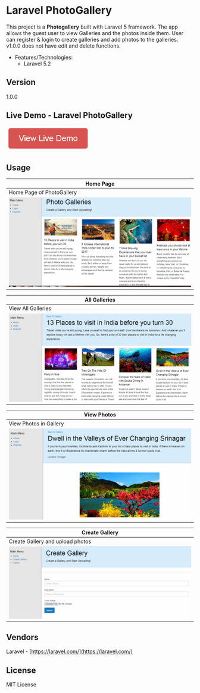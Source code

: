 # Laravel PhotoGallery

This project is a **Photogallery** built with Laravel 5 framework. The app allows the guest user to view Galleries and the photos inside them. User can register & login to create galleries and add photos to the galleries. v1.0.0 does not have edit and delete functions.

* Features/Technologies: 
  * Laravel 5.2

## Version
1.0.0

## Live Demo - Laravel PhotoGallery
 [![alt tag](https://github.com/Jyotsna-Singh/SearchVidz-YoutubeAPI/blob/master/img/red-button.PNG)](http://jyotsnasingh.com/projects/Laravel/PhotoGallery/)

## Usage

**Home Page** | 
--- |
Home Page of PhotoGallery | 
 ![alt text](https://github.com/Jyotsna-Singh/Laravel-PhotoGallery/blob/master/public/img/home.PNG "Home")   |
 
 **All Galleries** | 
--- |
View All Galleries |
 ![alt text](https://github.com/Jyotsna-Singh/Laravel-PhotoGallery/blob/master/public/img/view-gallery.PNG "All Galleries")   |
 
 **View Photos** | 
--- |
View Photos in Gallery |
 ![alt text](https://github.com/Jyotsna-Singh/Laravel-PhotoGallery/blob/master/public/img/view-photo.PNG "View Photos")   |
 
 **Create Gallery** | 
--- |
Create Gallery and upload photos |
 ![alt text](https://github.com/Jyotsna-Singh/Laravel-PhotoGallery/blob/master/public/img/create-gallery.PNG "Create Gallery")   |


## Vendors
Laravel - [https://laravel.com/](https://laravel.com/) 


## License
MIT License
